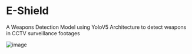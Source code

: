 # E-Shield
A Weapons Detection Model using YoloV5 Architecture to detect weapons in CCTV surveillance footages 


![image](https://user-images.githubusercontent.com/76992464/176224695-4128f6ed-a520-46a3-a210-fc90f0756df2.png)

